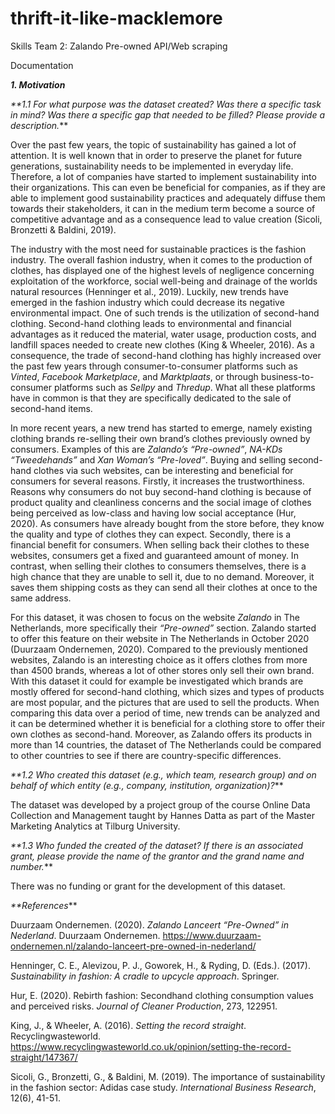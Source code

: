 # thrift-it-like-macklemore
Skills Team 2: Zalando Pre-owned API/Web scraping

Documentation

_**1. Motivation**_

_**1.1 For what purpose was the dataset created? Was there a specific task in mind? Was there a specific gap that needed to be filled? Please provide a description._**

Over the past few years, the topic of sustainability has gained a lot of attention. It is well known that in order to preserve the planet for future generations, sustainability needs to be implemented in everyday life. Therefore, a lot of companies have started to implement sustainability into their organizations. This can even be beneficial for companies, as if they are able to implement good sustainability practices and adequately diffuse them towards their stakeholders, it can in the medium term become a source of competitive advantage and as a consequence lead to value creation (Sicoli, Bronzetti & Baldini, 2019). 

The industry with the most need for sustainable practices is the fashion industry. The overall fashion industry, when it comes to the production of clothes, has displayed one of the highest levels of negligence concerning exploitation of the workforce, social well-being and drainage of the worlds natural resources (Henninger et al., 2019). Luckily, new trends have emerged in the fashion industry which could decrease its negative environmental impact. One of such trends is the utilization of second-hand clothing. Second-hand clothing leads to environmental and financial advantages as it reduced the material, water usage, production costs, and landfill spaces needed to create new clothes (King & Wheeler, 2016). As a consequence, the trade of second-hand clothing has highly increased over the past few years through consumer-to-consumer platforms such as *Vinted*, *Facebook Marketplace*, and *Marktplaats*, or through business-to-consumer platforms such as *Sellpy* and *Thredup*. What all these platforms have in common is that they are specifically dedicated to the sale of second-hand items. 

In more recent years, a new trend has started to emerge, namely existing clothing brands re-selling their own brand’s clothes previously owned by consumers. Examples of this are *Zalando’s “Pre-owned”*, *NA-KDs “Tweedehands”* and *Xan Woman’s “Pre-loved”*. Buying and selling second-hand clothes via such websites, can be interesting and beneficial for consumers for several reasons. Firstly, it increases the trustworthiness. Reasons why consumers do not buy second-hand clothing is because of product quality and cleanliness concerns and the social image of clothes being perceived as low-class and having low social acceptance (Hur, 2020). As consumers have already bought from the store before, they know the quality and type of clothes they can expect. Secondly, there is a financial benefit for consumers. When selling back their clothes to these websites, consumers get a fixed and guaranteed amount of money. In contrast, when selling their clothes to consumers themselves, there is a high chance that they are unable to sell it, due to no demand. Moreover, it saves them shipping costs as they can send all their clothes at once to the same address. 

For this dataset, it was chosen to focus on the website *Zalando* in The Netherlands, more specifically their *“Pre-owned”* section. Zalando started to offer this feature on their website in The Netherlands in October 2020 (Duurzaam Ondernemen, 2020). Compared to the previously mentioned websites, Zalando is an interesting choice as it offers clothes from more than 4500 brands, whereas a lot of other stores only sell their own brand. With this dataset it could for example be investigated which brands are mostly offered for second-hand clothing, which sizes and types of products are most popular, and the pictures that are used to sell the products. When comparing this data over a period of time, new trends can be analyzed and it can be determined whether it is beneficial for a clothing store to offer their own clothes as second-hand. Moreover, as Zalando offers its products in more than 14 countries, the dataset of The Netherlands could be compared to other countries to see if there are country-specific differences. 

_**1.2 Who created this dataset (e.g., which team, research group) and on behalf of which entity (e.g., company, institution, organization)?_**

The  dataset was developed by a project group of the course Online Data Collection and Management taught by Hannes Datta as part of the Master Marketing Analytics at Tilburg University. 

_**1.3 Who funded the created of the dataset? If there is an associated grant, please provide the name of the grantor and the grand name and number._**

There was no funding or grant for the development of this dataset. 


_**References_**

Duurzaam Ondernemen. (2020). *Zalando Lanceert “Pre-Owned” in Nederland*. Duurzaam Ondernemen. https://www.duurzaam-ondernemen.nl/zalando-lanceert-pre-owned-in-nederland/

Henninger, C. E., Alevizou, P. J., Goworek, H., & Ryding, D. (Eds.). (2017). *Sustainability in fashion: A cradle to upcycle approach*. Springer.

Hur, E. (2020). Rebirth fashion: Secondhand clothing consumption values and perceived risks. *Journal of Cleaner Production*, 273, 122951.

King, J., & Wheeler, A. (2016). *Setting the record straight*. Recyclingwasteworld. https://www.recyclingwasteworld.co.uk/opinion/setting-the-record-straight/147367/

Sicoli, G., Bronzetti, G., & Baldini, M. (2019). The importance of sustainability in the fashion sector: Adidas case study. *International Business Research*, 12(6), 41-51.

